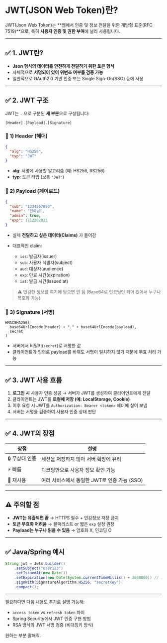# JWT(JSON Web Token)란?

JWT(Json Web Token)는 \*\*웹에서 인증 및 정보 전달을 위한 개방형 표준(RFC 7519)\*\*으로, 특히 **사용자 인증 및 권한 부여**에 널리 사용됩니다.

---

## ✅ 1. JWT란?

* **Json 형식의 데이터를 안전하게 전달하기 위한 토큰 형식**
* 자체적으로 **서명되어 있어 위변조 여부를 검증 가능**
* 일반적으로 OAuth2.0 기반 인증 또는 Single Sign-On(SSO) 등에 사용

---

## ✅ 2. JWT 구조

JWT는 `.` 으로 구분된 **세 부분**으로 구성됩니다:

```
[Header].[Payload].[Signature]
```

### 📌 1) Header (헤더)

```json
{
  "alg": "HS256",
  "typ": "JWT"
}
```

* **alg**: 서명에 사용할 알고리즘 (예: HS256, RS256)
* **typ**: 토큰 타입 (보통 `"JWT"`)

### 📌 2) Payload (페이로드)

```json
{
  "sub": "1234567890",
  "name": "진하님",
  "admin": true,
  "exp": 1712202023
}
```

* 실제 **전달하고 싶은 데이터(Claims)** 가 들어감
* 대표적인 claim:

  * `iss`: 발급자(issuer)
  * `sub`: 사용자 식별자(subject)
  * `aud`: 대상자(audience)
  * `exp`: 만료 시간(expiration)
  * `iat`: 발급 시간(issued at)

> ⚠️ 민감한 정보를 여기에 담으면 안 됨 (Base64로 인코딩만 되어 있어서 누구나 복호화 가능)

### 📌 3) Signature (서명)

```
HMACSHA256(
  base64UrlEncode(header) + "." + base64UrlEncode(payload),
  secret
)
```

* 서버에서 비밀키(`secret`)로 서명한 값
* 클라이언트가 임의로 payload를 바꿔도 서명이 일치하지 않기 때문에 무효 처리 가능

---

## ✅ 3. JWT 사용 흐름

1. **로그인 시** 사용자 인증 성공 → 서버가 JWT를 생성하여 클라이언트에게 전달
2. 클라이언트는 JWT를 **로컬에 저장 (예: LocalStorage, Cookie)**
3. 이후 요청 시 JWT를 `Authorization: Bearer <token>` 헤더에 실어 보냄
4. 서버는 서명을 검증하여 사용자 인증 상태 판단

---

## ✅ 4. JWT의 장점

| 장점        | 설명                            |
| --------- | ----------------------------- |
| 🔒 무상태 인증 | 세션을 저장하지 않아 서버 확장에 유리         |
| ⚡ 빠름      | 디코딩만으로 사용자 정보 확인 가능           |
| 🔁 재사용    | 여러 서비스에서 동일한 JWT로 인증 가능 (SSO) |

---

## ⚠️ 주의할 점

* **JWT는 유출되면 끝** → HTTPS 필수 + 민감정보 저장 금지
* **토큰 무효화 어려움** → 블랙리스트 or 짧은 `exp` 설정 권장
* **Payload는 누구나 읽을 수 있음** → 암호화 X, 인코딩 O

---

## ✅ Java/Spring 예시

```java
String jwt = Jwts.builder()
    .setSubject("user123")
    .setIssuedAt(new Date())
    .setExpiration(new Date(System.currentTimeMillis() + 3600000)) // 1시간
    .signWith(SignatureAlgorithm.HS256, "secretKey")
    .compact();
```

---

필요하다면 다음 내용도 추가로 설명 가능해:

* `access token` vs `refresh token` 차이
* Spring Security에서 JWT 인증 구현 방법
* RSA 방식의 JWT 서명 검증 (비대칭키 방식)

원하는 부분 말해줘.
